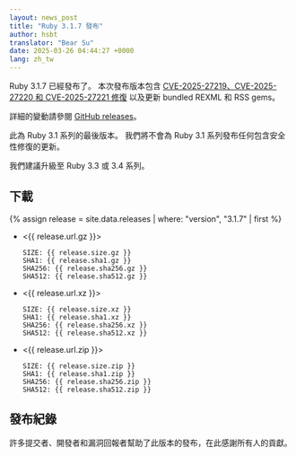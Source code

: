 ```yaml
---
layout: news_post
title: "Ruby 3.1.7 發布"
author: hsbt
translator: "Bear Su"
date: 2025-03-26 04:44:27 +0000
lang: zh_tw
---
```


Ruby 3.1.7 已經發布了。 本次發布版本包含 [CVE-2025-27219、CVE-2025-27220 和 CVE-2025-27221 修復](https://www.ruby-lang.org/en/news/2025/02/26/security-advisories/) 以及更新 bundled REXML 和 RSS gems。

詳細的變動請參閱 [GitHub releases](https://github.com/ruby/ruby/releases/tag/v3_1_7)。

此為 Ruby 3.1 系列的最後版本。
我們將不會為 Ruby 3.1 系列發布任何包含安全性修復的更新。

我們建議升級至 Ruby 3.3 或 3.4 系列。


## 下載

{% assign release = site.data.releases | where: "version", "3.1.7" | first %}

* <{{ release.url.gz }}>

      SIZE: {{ release.size.gz }}
      SHA1: {{ release.sha1.gz }}
      SHA256: {{ release.sha256.gz }}
      SHA512: {{ release.sha512.gz }}

* <{{ release.url.xz }}>

      SIZE: {{ release.size.xz }}
      SHA1: {{ release.sha1.xz }}
      SHA256: {{ release.sha256.xz }}
      SHA512: {{ release.sha512.xz }}

* <{{ release.url.zip }}>

      SIZE: {{ release.size.zip }}
      SHA1: {{ release.sha1.zip }}
      SHA256: {{ release.sha256.zip }}
      SHA512: {{ release.sha512.zip }}

## 發布紀錄

許多提交者、開發者和漏洞回報者幫助了此版本的發布，在此感謝所有人的貢獻。

